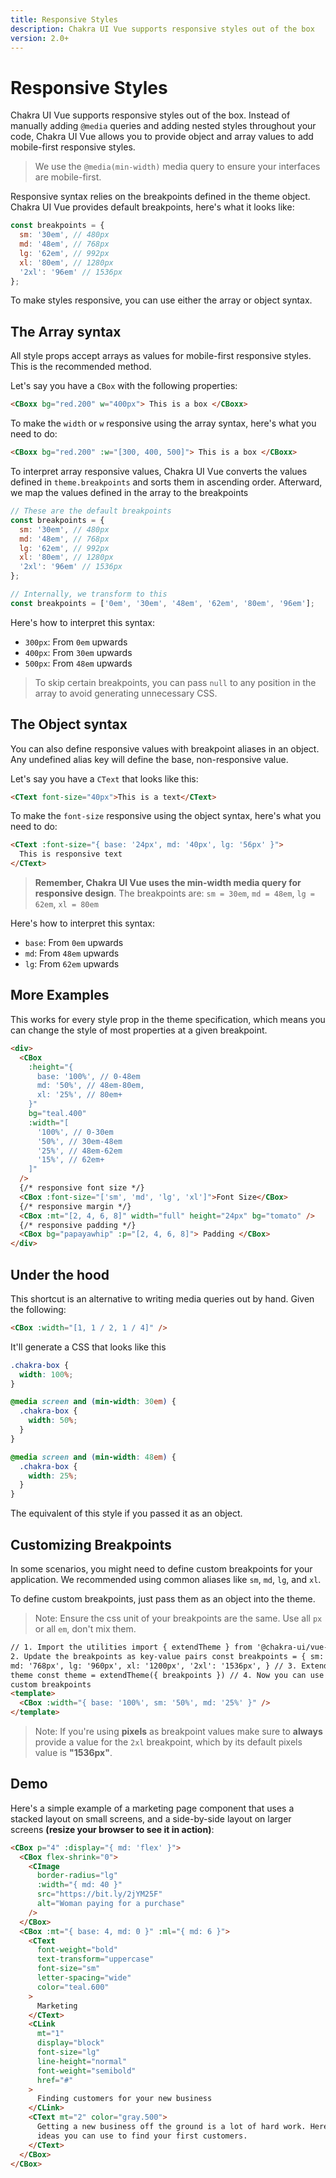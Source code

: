 ```yaml
---
title: Responsive Styles
description: Chakra UI Vue supports responsive styles out of the box
version: 2.0+
---
```


# Responsive Styles

Chakra UI Vue supports responsive styles out of the box. Instead of manually adding
`@media` queries and adding nested styles throughout your code, Chakra UI Vue allows
you to provide object and array values to add mobile-first responsive styles.

> We use the `@media(min-width)` media query to ensure your interfaces are
> mobile-first.

Responsive syntax relies on the breakpoints defined in the theme object. Chakra
UI Vue provides default breakpoints, here's what it looks like:

```js
const breakpoints = {
  sm: '30em', // 480px
  md: '48em', // 768px
  lg: '62em', // 992px
  xl: '80em', // 1280px
  '2xl': '96em' // 1536px
};
```

To make styles responsive, you can use either the array or object syntax.

## The Array syntax

All style props accept arrays as values for mobile-first responsive styles. This
is the recommended method.

Let's say you have a `CBox` with the following properties:

```html
<CBoxx bg="red.200" w="400px"> This is a box </CBoxx>
```

To make the `width` or `w` responsive using the array syntax, here's what you
need to do:

```html
<CBoxx bg="red.200" :w="[300, 400, 500]"> This is a box </CBoxx>
```

To interpret array responsive values, Chakra UI Vue converts the values defined in
`theme.breakpoints` and sorts them in ascending order. Afterward, we map the
values defined in the array to the breakpoints

```js
// These are the default breakpoints
const breakpoints = {
  sm: '30em', // 480px
  md: '48em', // 768px
  lg: '62em', // 992px
  xl: '80em', // 1280px
  '2xl': '96em' // 1536px
};

// Internally, we transform to this
const breakpoints = ['0em', '30em', '48em', '62em', '80em', '96em'];
```

Here's how to interpret this syntax:

- `300px`: From `0em` upwards
- `400px`: From `30em` upwards
- `500px`: From `48em` upwards

> To skip certain breakpoints, you can pass `null` to any position in the array
> to avoid generating unnecessary CSS.

## The Object syntax

You can also define responsive values with breakpoint aliases in an object. Any
undefined alias key will define the base, non-responsive value.

Let's say you have a `CText` that looks like this:

```html
<CText font-size="40px">This is a text</CText>
```

To make the `font-size` responsive using the object syntax, here's what you need
to do:

```html
<CText :font-size="{ base: '24px', md: '40px', lg: '56px' }">
  This is responsive text
</CText>
```

> **Remember, Chakra UI Vue uses the min-width media query for responsive design**.
> The breakpoints are: `sm = 30em`, `md = 48em`, `lg = 62em`, `xl = 80em`

Here's how to interpret this syntax:

- `base`: From `0em` upwards
- `md`: From `48em` upwards
- `lg`: From `62em` upwards

## More Examples

This works for every style prop in the theme specification, which means you can
change the style of most properties at a given breakpoint.

```html
<div>
  <CBox
    :height="{
      base: '100%', // 0-48em
      md: '50%', // 48em-80em,
      xl: '25%', // 80em+
    }"
    bg="teal.400"
    :width="[
      '100%', // 0-30em
      '50%', // 30em-48em
      '25%', // 48em-62em
      '15%', // 62em+
    ]"
  />
  {/* responsive font size */}
  <CBox :font-size="['sm', 'md', 'lg', 'xl']">Font Size</CBox>
  {/* responsive margin */}
  <CBox :mt="[2, 4, 6, 8]" width="full" height="24px" bg="tomato" />
  {/* responsive padding */}
  <CBox bg="papayawhip" :p="[2, 4, 6, 8]"> Padding </CBox>
</div>
```

## Under the hood

This shortcut is an alternative to writing media queries out by hand. Given the
following:

```html
<CBox :width="[1, 1 / 2, 1 / 4]" />
```

It'll generate a CSS that looks like this

```css
.chakra-box {
  width: 100%;
}

@media screen and (min-width: 30em) {
  .chakra-box {
    width: 50%;
  }
}

@media screen and (min-width: 48em) {
  .chakra-box {
    width: 25%;
  }
}
```

The equivalent of this style if you passed it as an object.

## Customizing Breakpoints

In some scenarios, you might need to define custom breakpoints for your
application. We recommended using common aliases like `sm`, `md`, `lg`, and
`xl`.

To define custom breakpoints, just pass them as an object into the theme.

> Note: Ensure the css unit of your breakpoints are the same. Use all `px` or
> all `em`, don't mix them.

```html
// 1. Import the utilities import { extendTheme } from '@chakra-ui/vue-next' //
2. Update the breakpoints as key-value pairs const breakpoints = { sm: '320px',
md: '768px', lg: '960px', xl: '1200px', '2xl': '1536px', } // 3. Extend the
theme const theme = extendTheme({ breakpoints }) // 4. Now you can use the
custom breakpoints
<template>
  <CBox :width="{ base: '100%', sm: '50%', md: '25%' }" />
</template>
```

> Note: If you're using **pixels** as breakpoint values make sure to **always**
> provide a value for the `2xl` breakpoint, which by its default pixels value is
> **"1536px"**.

## Demo

Here's a simple example of a marketing page component that uses a stacked layout
on small screens, and a side-by-side layout on larger screens **(resize your
browser to see it in action)**:

```html
<CBox p="4" :display="{ md: 'flex' }">
  <CBox flex-shrink="0">
    <CImage
      border-radius="lg"
      :width="{ md: 40 }"
      src="https://bit.ly/2jYM25F"
      alt="Woman paying for a purchase"
    />
  </CBox>
  <CBox :mt="{ base: 4, md: 0 }" :ml="{ md: 6 }">
    <CText
      font-weight="bold"
      text-transform="uppercase"
      font-size="sm"
      letter-spacing="wide"
      color="teal.600"
    >
      Marketing
    </CText>
    <CLink
      mt="1"
      display="block"
      font-size="lg"
      line-height="normal"
      font-weight="semibold"
      href="#"
    >
      Finding customers for your new business
    </CLink>
    <CText mt="2" color="gray.500">
      Getting a new business off the ground is a lot of hard work. Here are five
      ideas you can use to find your first customers.
    </CText>
  </CBox>
</CBox>
```
